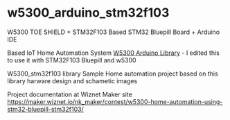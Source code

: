 # w5300_arduino_stm32f103
W5300 TOE SHIELD + STM32F103 Based STM32 Bluepill Board + Arduino IDE

Based IoT Home Automation System
<a href="https://github.com/MadhuriVaghasia/W5300AnyArduino">W5300 Arduino Library</a> - I edited this to use it with STM32F103 Bluepill and w5300

W5300_stm32f103 library
Sample Home automation project based on this library
harware design and schametic images

Project documentation at Wiznet Maker site
https://maker.wiznet.io/nk_maker/contest/w5300-home-automation-using-stm32-bluepill-stm32f103/
